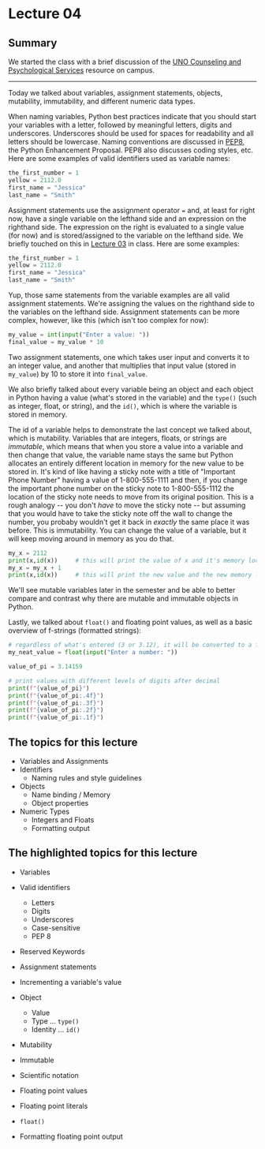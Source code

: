 # Lecture 04

## Summary

We started the class with a brief discussion of the [UNO Counseling and Psychological Services](http://bit.ly/unocapsinfo) resource on campus.

----

Today we talked about variables, assignment statements, objects, mutability, immutability, and different numeric data types.

When naming variables, Python best practices indicate that you should start your variables with a letter, followed by meaningful letters, digits and underscores. Underscores should be used for spaces for readability and all letters should be lowercase. Naming conventions are discussed in [PEP8](https://peps.python.org/pep-0008/#naming-conventions), the Python Enhancement Proposal.  PEP8 also discusses coding styles, etc. Here are some examples of valid identifiers used as variable names:

```python
the_first_number = 1
yellow = 2112.0
first_name = "Jessica"
last_name = "Smith"
```

Assignment statements use the assignment operator `=` and, at least for right now, have a single variable on the lefthand side and an expression on the righthand side. The expression on the right is evaluated to a single value (for now) and is stored/assigned to the variable on the lefthand side. We briefly touched on this in [Lecture 03](../Lecture_03/) in class.  Here are some examples:

```python
the_first_number = 1
yellow = 2112.0
first_name = "Jessica"
last_name = "Smith"
```

Yup, those same statements from the variable examples are all valid assignment statements. We're assigning the values on the righthand side to the variables on the lefthand side. Assignment statements can be more complex, however, like this (which isn't too complex for now):

```python
my_value = int(input("Enter a value: "))
final_value = my_value * 10
```

Two assignment statements, one which takes user input and converts it to an integer value, and another that multiplies that input value (stored in `my_value`) by 10 to store it into `final_value`.

We also briefly talked about every variable being an object and each object in Python having a value (what's stored in the variable) and the `type()` (such as integer, float, or string), and the `id()`, which is where the variable is stored in memory.

The id of a variable helps to demonstrate the last concept we talked about, which is mutability. Variables that are integers, floats, or strings are *immutable*, which means that when you store a value into a variable and then change that value, the variable name stays the same but Python allocates an entirely different location in memory for the new value to be stored in. It's kind of like having a sticky note with a title of "Important Phone Number" having a value of 1-800-555-1111 and then, if you change the important phone number on the sticky note to 1-800-555-1112 the location of the sticky note needs to move from its original position. This is a rough analogy -- you don't *have* to move the sticky note -- but assuming that you would have to take the sticky note off the wall to change the number, you probaby wouldn't get it back in *exactly* the same place it was before.  This is immutability.  You can change the value of a variable, but it will keep moving around in memory as you do that.

```python
my_x = 2112
print(x,id(x))     # this will print the value of x and it's memory location
my_x = my_x + 1
print(x,id(x))     # this will print the new value and the new memory location
```

We'll see mutable variables later in the semester and be able to better compare and contrast why there are mutable and immutable objects in Python.

Lastly, we talked about `float()` and floating point values, as well as a basic overview of f-strings (formatted strings):

```python
# regardless of what's entered (3 or 3.12), it will be converted to a floating point value
my_neat_value = float(input("Enter a number: "))

value_of_pi = 3.14159

# print values with different levels of digits after decimal
print(f"{value_of_pi}")
print(f"{value_of_pi:.4f}")
print(f"{value_of_pi:.3f}")
print(f"{value_of_pi:.2f}")
print(f"{value_of_pi:.1f}")
```

## The topics for this lecture

* Variables and Assignments
* Identifiers
  - Naming rules and style guidelines
* Objects
  - Name binding / Memory
  - Object properties
* Numeric Types
  - Integers and Floats
  - Formatting output


## The highlighted topics for this lecture

* Variables
* Valid identifiers
  - Letters
  - Digits
  - Underscores
  - Case-sensitive
  - PEP 8
* Reserved Keywords

* Assignment statements
* Incrementing a variable's value

* Object
  - Value
  - Type … `type()`
  - Identity … `id()`

* Mutability
* Immutable

* Scientific notation

* Floating point values
* Floating point literals
* `float()`
* Formatting floating point output

